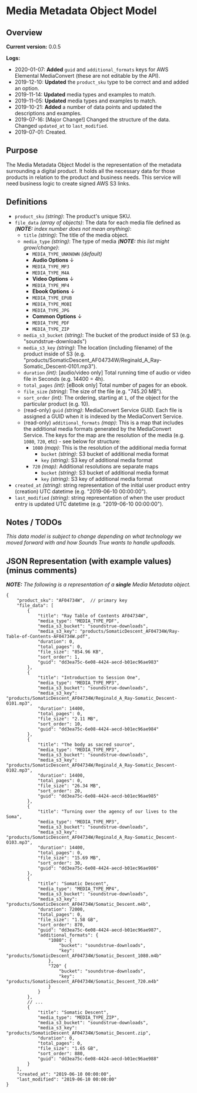 # Media Metadata Object Model

## Overview

**Current version:** 0.0.5

**Logs:**

- 2020-01-07: **Added** `guid` and `additional_formats` keys for AWS Elemental MediaConvert (these are not editable by the API). 
- 2019-12-10: **Updated** the `product_sku` type to be correct and and added an option.
- 2019-11-14: **Updated** media types and examples to match.
- 2019-11-05: **Updated** media types and examples to match.
- 2019-10-21: **Added** a number of data points and updated the descriptions and examples.
- 2019-07-16: [Major Change!] Changed the structure of the data. Changed `updated_at` to `last_modified`.
- 2019-07-01: Created.

## Purpose

The Media Metadata Object Model is the representation of the metadata surrounding a digital product. It holds all the necessary data for those products in relation to the product and business needs. This service will need business logic to create signed AWS S3 links.

## Definitions

- `product_sku` _(string)_: The product's unique SKU.
- `file_data` _(array of objects)_: The data for each media file defined as _(**NOTE:** index number does not mean anything)_:
	- `title` _(string)_: The title of the media object.
	- `media_type` _(string)_: The type of media _(**NOTE:** this list might grow/change)_:
		- `MEDIA_TYPE_UNKNOWN`  _(default)_
		- **Audio Options** &darr;
		- `MEDIA_TYPE_MP3`
		- `MEDIA_TYPE_M4A`
		- **Video Options** &darr;
		- `MEDIA_TYPE_MP4`
		- **Ebook Options** &darr;
		- `MEDIA_TYPE_EPUB`
		- `MEDIA_TYPE_MOBI`
		- `MEDIA_TYPE_JPG`
		- **Common Options** &darr;
		- `MEDIA_TYPE_PDF`
		- `MEDIA_TYPE_ZIP`
	- `media_s3_bucket` _(string)_: The bucket of the product inside of S3 (e.g. "soundstrue-downloads")
	- `media_s3_key` _(string)_: The location (including filename) of the product inside of S3 (e.g. "products/SomaticDescent_AF04734W/Reginald_A_Ray-Somatic_Descent-0101.mp3").
	- `duration` _(int)_: [audio/video only] Total running time of audio or video file in Seconds (e.g. 14400 = 4h).
	- `total_pages` _(int)_: [eBook only] Total number of pages for an ebook.
	- `file_size` _(string)_: The size of the file (e.g. "745.20 MB").
	- `sort_order` _(int)_: The ordering, starting at `1`, of the object for the particular product (e.g. 10).
	- (read-only) `guid` _(string)_: MediaConvert Service GUID. Each file is assigned a GUID when it is indexed by the MediaConvert Service.
	- (read-only) `additional_formats` _(map)_: This is a map that includes the additional media formats generated by the MediaConvert Service. The keys for the map are the resolution of the media (e.g. `1080`, `720`, etc) - see below for structure:
		- `1080` _(map)_: This is the resolution of the additional media format
			- `bucket` _(string)_: S3 bucket of additional media format
			- `key` _(string)_: S3 key of additional media format
		- `720` _(map)_: Additional resolutions are separate maps
			- `bucket` _(string)_: S3 bucket of additional media format
			- `key` _(string)_: S3 key of additional media format
- `created_at` _(string)_: string representation of the initial user product entry (creation) UTC datetime (e.g. "2019-06-10 00:00:00").
- `last_modified` _(string)_: string representation of when the user product entry is updated UTC datetime (e.g. "2019-06-10 00:00:00").

## Notes / TODOs

_This data model is subject to change depending on what technology we moved forward with and how Sounds True wants to handle updloads._

## JSON Representation (with example values) (minus comments)

_**NOTE:** The following is a representation of a **single** Media Metadata object._
```jsonc
{
	"product_sku": "AF04734W",  // primary key
	"file_data": [
		{
			"title": "Ray Table of Contents AF04734W",
			"media_type": "MEDIA_TYPE_PDF",
			"media_s3_bucket": "soundstrue-downloads",
			"media_s3_key": "products/SomaticDescent_AF04734W/Ray-Table-of-Contents-AF04734W.pdf",
			"duration": 0,
			"total_pages": 0,
			"file_size": "854.96 KB",
			"sort_order": 1,
			"guid": "dd3ea75c-6e08-4424-aecd-b01ec96ae983"
		},
		{
			"title": "Introduction to Session One",
			"media_type": "MEDIA_TYPE_MP3",
			"media_s3_bucket": "soundstrue-downloads",
			"media_s3_key": "products/SomaticDescent_AF04734W/Reginald_A_Ray-Somatic_Descent-0101.mp3",
			"duration": 14400,
			"total_pages": 0,
			"file_size": "2.11 MB",
			"sort_order": 10,
			"guid": "dd3ea75c-6e08-4424-aecd-b01ec96ae984"
		},
		{
			"title": "The body as sacred source",
			"media_type": "MEDIA_TYPE_MP3",
			"media_s3_bucket": "soundstrue-downloads",
			"media_s3_key": "products/SomaticDescent_AF04734W/Reginald_A_Ray-Somatic_Descent-0102.mp3",
			"duration": 14400,
			"total_pages": 0,
			"file_size": "26.34 MB",
			"sort_order": 20,
			"guid": "dd3ea75c-6e08-4424-aecd-b01ec96ae985"
		},
		{
			"title": "Turning over the agency of our lives to the Soma",
			"media_type": "MEDIA_TYPE_MP3",
			"media_s3_bucket": "soundstrue-downloads",
			"media_s3_key": "products/SomaticDescent_AF04734W/Reginald_A_Ray-Somatic_Descent-0103.mp3",
			"duration": 14400,
			"total_pages": 0,
			"file_size": "15.69 MB",
			"sort_order": 30,
			"guid": "dd3ea75c-6e08-4424-aecd-b01ec96ae986"
		},
		{
			"title": "Somatic Descent",
			"media_type": "MEDIA_TYPE_MP4",
			"media_s3_bucket": "soundstrue-downloads",
			"media_s3_key": "products/SomaticDescent_AF04734W/Somatic_Descent.m4b",
			"duration": 72000,
			"total_pages": 0,
			"file_size": "1.58 GB",
			"sort_order": 870,
			"guid": "dd3ea75c-6e08-4424-aecd-b01ec96ae987",
			"additional_formats": {
				"1080": {
					"bucket": "soundstrue-downloads",
					"key": "products/SomaticDescent_AF04734W/Somatic_Descent_1080.m4b"
				},
				"720" {
					"bucket": "soundstrue-downloads",
					"key": "products/SomaticDescent_AF04734W/Somatic_Descent_720.m4b"
				}
			}
		},
		// ...
		{
			"title": "Somatic Descent",
			"media_type": "MEDIA_TYPE_ZIP",
			"media_s3_bucket": "soundstrue-downloads",
			"media_s3_key": "products/SomaticDescent_AF04734W/Somatic_Descent.zip",
			"duration": 0,
			"total_pages": 0,
			"file_size": "1.65 GB",
			"sort_order": 880,
			"guid": "dd3ea75c-6e08-4424-aecd-b01ec96ae988"
		}
	],
	"created_at": "2019-06-10 00:00:00",
	"last_modified": "2019-06-10 00:00:00"
}
```